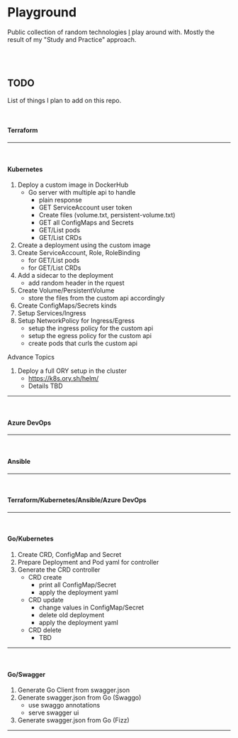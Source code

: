 # Playground
Public collection of random technologies [I](https://ph.linkedin.com/in/eman-picar-9447aa112) play around with. Mostly the result of my "Study and Practice" approach.

<br><br>

## TODO
List of things I plan to add on this repo.

<br>

#### Terraform

---
<br>

#### Kubernetes
1. Deploy a custom image in DockerHub
    - Go server with multiple api to handle
        - plain response
        - GET ServiceAccount user token
        - Create files (volume.txt, persistent-volume.txt)
        - GET all ConfigMaps and Secrets
        - GET/List pods
        - GET/List CRDs
1. Create a deployment using the custom image
1. Create ServiceAccount, Role, RoleBinding
    - for GET/List pods
    - for GET/List CRDs
1. Add a sidecar to the deployment
    - add random header in the rquest
1. Create Volume/PersistentVolume
    - store the files from the custom api accordingly
1. Create ConfigMaps/Secrets kinds
1. Setup Services/Ingress
1. Setup NetworkPolicy for Ingress/Egress
    - setup the ingress policy for the custom api
    - setup the egress policy for the custom api
    - create pods that curls the custom api

Advance Topics
1. Deploy a full ORY setup in the cluster
    - https://k8s.ory.sh/helm/
    - Details TBD

---
<br>

#### Azure DevOps
---
<br>

#### Ansible
---
<br>

#### Terraform/Kubernetes/Ansible/Azure DevOps
---
<br>

#### Go/Kubernetes
1. Create CRD, ConfigMap and Secret
1. Prepare Deployment and Pod yaml for controller
1. Generate the CRD controller
    - CRD create
        - print all ConfigMap/Secret
        - apply the deployment yaml
    - CRD update
        - change values in ConfigMap/Secret
        - delete old deployment
        - apply the deployment yaml
    - CRD delete
        - TBD
---
<br>

#### Go/Swagger
1. Generate Go Client from swagger.json
2. Generate swagger.json from Go (Swaggo)
    - use swaggo annotations
    - serve swagger ui
3. Generate swagger.json from Go (Fizz)
---
<br>